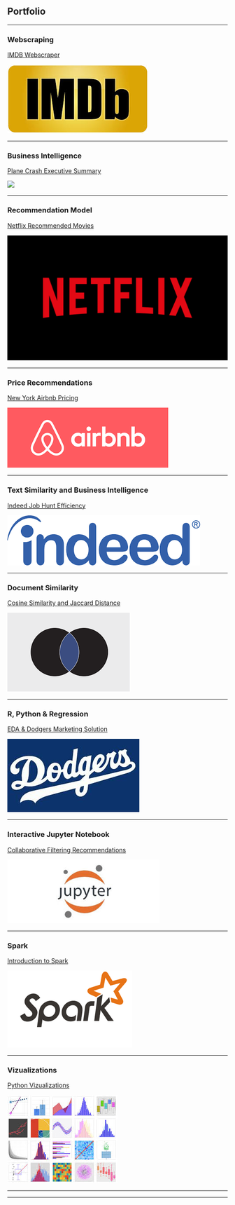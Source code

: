 ## Portfolio

---

### Webscraping

[IMDB Webscraper](/IMDB)

<img src="images/IMDP pic.jpg?raw=true"/>

---

### Business Intelligence

[Plane Crash Executive Summary](/Plane_Crash_Executive_Summary)

<img src="images/dummy_thumbnail.jpg?raw=true"/>

---

### Recommendation Model

[Netflix Recommended Movies](/Netflix%20Recommended%20Movies/README.md)

<img src="images/Netflix.png?raw=true"/>

---

### Price Recommendations

[New York Airbnb Pricing](/New%20York%20Airbnb%20Pricing/README.md)

<img src="images/airbnb.png?raw=true"/>

---

### Text Similarity and Business Intelligence

[Indeed Job Hunt Efficiency](/Indeed%20Job%20Hunt%20Efficiency/README.md)

<img src="images/Indeed.png?raw=true"/>

---

### Document Similarity

[Cosine Similarity and Jaccard Distance](/Cosine%20Similarity%20and%20Jaccard%20Distance/README.md)

<img src="images/document%20similarity.png?raw=true"/>

---

### R, Python & Regression

[EDA & Dodgers Marketing Solution](/EDA%20&%20Dodgers%20Marketing%20Solution/README.md)

<img src="images/dodgers.jpg?raw=true"/>

---

### Interactive Jupyter Notebook

[Collaborative Filtering Recommendations](/Collaborative%20Filtering%20Recommendations/README.md)

<img src="images/Jupyter%20Notebook.jpg?raw=true"/>

---

### Spark

[Introduction to Spark](/Introduction%20to%20Spark/README.md)

<img src="images/spark.png?raw=true"/>

---

### Vizualizations

[Python Vizualizations](/Python%20Vizualizations/README.md)

<img src="images/python%20viz.jpg?raw=true"/>

---




---
